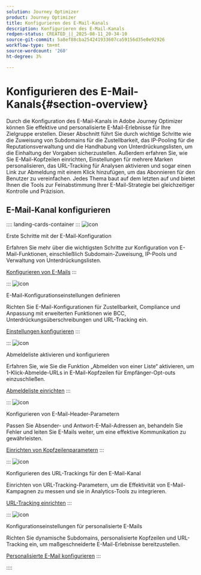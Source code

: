 ```yaml
---
solution: Journey Optimizer
product: Journey Optimizer
title: Konfigurieren des E-Mail-Kanals
description: Konfigurieren des E-Mail-Kanals
redpen-status: CREATED_||_2025-08-11_20-34-10
source-git-commit: 5a8ef88cba254241933607ca59156d35e0e92926
workflow-type: tm+mt
source-wordcount: '260'
ht-degree: 3%

---
```



# Konfigurieren des E-Mail-Kanals{#section-overview}

Durch die Konfiguration des E-Mail-Kanals in Adobe Journey Optimizer können Sie effektive und personalisierte E-Mail-Erlebnisse für Ihre Zielgruppe erstellen. Dieser Abschnitt führt Sie durch wichtige Schritte wie die Zuweisung von Subdomains für die Zustellbarkeit, das IP-Pooling für die Reputationsverwaltung und die Handhabung von Unterdrückungslisten, um die Einhaltung der Vorgaben sicherzustellen. Außerdem erfahren Sie, wie Sie E-Mail-Kopfzeilen einrichten, Einstellungen für mehrere Marken personalisieren, das URL-Tracking für Analysen aktivieren und sogar einen Link zur Abmeldung mit einem Klick hinzufügen, um das Abonnieren für den Benutzer zu vereinfachen. Jedes Thema baut auf dem letzten auf und bietet Ihnen die Tools zur Feinabstimmung Ihrer E-Mail-Strategie bei gleichzeitiger Kontrolle und Präzision.

## E-Mail-Kanal konfigurieren

:::: landing-cards-container
:::
![icon](https://cdn.experienceleague.adobe.com/icons/circle-play.svg)

Erste Schritte mit der E-Mail-Konfiguration

Erfahren Sie mehr über die wichtigsten Schritte zur Konfiguration von E-Mail-Funktionen, einschließlich Subdomain-Zuweisung, IP-Pools und Verwaltung von Unterdrückungslisten.

[Konfigurieren von E-Mails](../using/email/get-started-email-config.md)
:::

:::
![icon](https://cdn.experienceleague.adobe.com/icons/gear.svg)

E-Mail-Konfigurationseinstellungen definieren

Richten Sie E-Mail-Konfigurationen für Zustellbarkeit, Compliance und Anpassung mit erweiterten Funktionen wie BCC, Unterdrückungsüberschreibungen und URL-Tracking ein.

[Einstellungen konfigurieren](../using/email/email-settings.md)
:::

:::
![icon](https://cdn.experienceleague.adobe.com/icons/list-check.svg)

Abmeldeliste aktivieren und konfigurieren

Erfahren Sie, wie Sie die Funktion „Abmelden von einer Liste“ aktivieren, um 1-Klick-Abmelde-URLs in E-Mail-Kopfzeilen für Empfänger-Opt-outs einzuschließen.

[Abmeldeliste einrichten](../using/email/list-unsubscribe.md)
:::

:::
![icon](https://cdn.experienceleague.adobe.com/icons/gear.svg)

Konfigurieren von E-Mail-Header-Parametern

Passen Sie Absender- und Antwort-E-Mail-Adressen an, behandeln Sie Fehler und leiten Sie E-Mails weiter, um eine effektive Kommunikation zu gewährleisten.

[Einrichten von Kopfzeilenparametern](../using/email/header-parameters.md)
:::

:::
![icon](https://cdn.experienceleague.adobe.com/icons/chart-line.svg)

Konfigurieren des URL-Trackings für den E-Mail-Kanal

Einrichten von URL-Tracking-Parametern, um die Effektivität von E-Mail-Kampagnen zu messen und sie in Analytics-Tools zu integrieren.

[URL-Tracking einrichten](../using/email/url-tracking.md)
:::

:::
![icon](https://cdn.experienceleague.adobe.com/icons/bullseye.svg)

Konfigurationseinstellungen für personalisierte E-Mails

Richten Sie dynamische Subdomains, personalisierte Kopfzeilen und URL-Tracking ein, um maßgeschneiderte E-Mail-Erlebnisse bereitzustellen.

[Personalisierte E-Mail konfigurieren](../using/email/surface-personalization.md)
:::

::::
